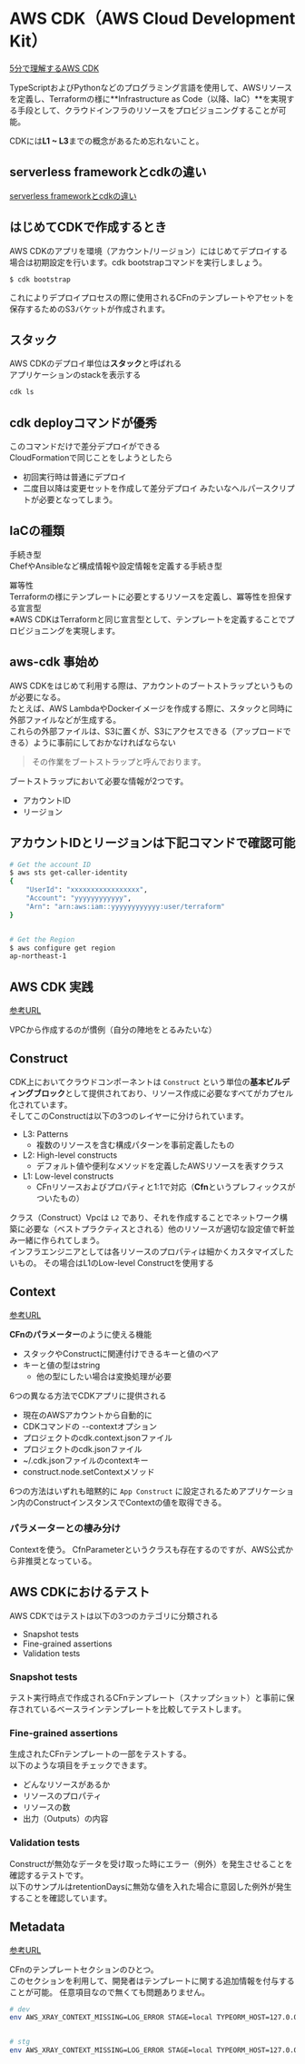 # AWS CDK（AWS Cloud Development Kit）

[5分で理解するAWS CDK](https://qiita.com/Brutus/items/6c8d9bfaab7af53d154a)  

TypeScriptおよびPythonなどのプログラミング言語を使用して、AWSリソースを定義し、Terraformの様に**Infrastructure as Code（以降、IaC）**を実現する手段として、クラウドインフラのリソースをプロビジョニングすることが可能。

CDKには**L1 ~ L3**までの概念があるため忘れないこと。

## serverless frameworkとcdkの違い

[serverless frameworkとcdkの違い](https://sst.dev/chapters/using-aws-cdk-with-serverless-framework.html)

## はじめてCDKで作成するとき

AWS CDKのアプリを環境（アカウント/リージョン）にはじめてデプロイする場合は初期設定を行います。cdk bootstrapコマンドを実行しましょう。

`$ cdk bootstrap`

これによりデプロイプロセスの際に使用されるCFnのテンプレートやアセットを保存するためのS3バケットが作成されます。

## スタック

AWS CDKのデプロイ単位は**スタック**と呼ばれる  
アプリケーションのstackを表示する

```sh
cdk ls
```

## cdk deployコマンドが優秀

このコマンドだけで差分デプロイができる  
CloudFormationで同じことをしようとしたら  

- 初回実行時は普通にデプロイ
- 二度目以降は変更セットを作成して差分デプロイ
みたいなヘルパースクリプトが必要となってしまう。

## IaCの種類

手続き型  
ChefやAnsibleなど構成情報や設定情報を定義する手続き型

冪等性  
Terraformの様にテンプレートに必要とするリソースを定義し、冪等性を担保する宣言型  
※AWS CDKはTerraformと同じ宣言型として、テンプレートを定義することでプロビジョニングを実現します。

## aws-cdk 事始め

AWS CDKをはじめて利用する際は、アカウントのブートストラップというものが必要になる。  
たとえば、AWS LambdaやDockerイメージを作成する際に、スタックと同時に外部ファイルなどが生成する。  
これらの外部ファイルは、S3に置くが、S3にアクセスできる（アップロードできる）ように事前にしておかなければならない

>その作業をブートストラップと呼んでおります。

ブートストラップにおいて必要な情報が2つです。

- アカウントID
- リージョン

## アカウントIDとリージョンは下記コマンドで確認可能

```sh
# Get the account ID
$ aws sts get-caller-identity
{
    "UserId": "xxxxxxxxxxxxxxxxx",
    "Account": "yyyyyyyyyyyy",
    "Arn": "arn:aws:iam::yyyyyyyyyyyy:user/terraform"
}


# Get the Region
$ aws configure get region
ap-northeast-1
```

## AWS CDK 実践

[参考URL](https://dev.classmethod.jp/articles/cdk-practice-1-introduction/)

VPCから作成するのが慣例（自分の陣地をとるみたいな）

## Construct

CDK上においてクラウドコンポーネントは `Construct` という単位の**基本ビルディングブロック**として提供されており、リソース作成に必要なすべてがカプセル化されています。  
そしてこのConstructは以下の3つのレイヤーに分けられています。

- L3: Patterns
  - 複数のリソースを含む構成パターンを事前定義したもの
- L2: High-level constructs
  - デフォルト値や便利なメソッドを定義したAWSリソースを表すクラス
- L1: Low-level constructs
  - CFnリソースおよびプロパティと1:1で対応（**Cfn**というプレフィックスがついたもの）

クラス（Construct）Vpcは `L2` であり、それを作成することでネットワーク構築に必要な（ベストプラクティスとされる）他のリソースが適切な設定値で軒並み一緒に作られてしまう。  
インフラエンジニアとしては各リソースのプロパティは細かくカスタマイズしたいもの。
その場合はL1のLow-level Constructを使用する

## Context

[参考URL](https://dev.classmethod.jp/articles/cdk-practice-4-context/)

**CFnのパラメーター**のように使える機能

- スタックやConstructに関連付けできるキーと値のペア
- キーと値の型はstring
  - 他の型にしたい場合は変換処理が必要

6つの異なる方法でCDKアプリに提供される  

- 現在のAWSアカウントから自動的に
- CDKコマンドの --contextオプション
- プロジェクトのcdk.context.jsonファイル
- プロジェクトのcdk.jsonファイル
- ~/.cdk.jsonファイルのcontextキー
- construct.node.setContextメソッド

6つの方法はいずれも暗黙的に `App Construct` に設定されるためアプリケーション内のConstructインスタンスでContextの値を取得できる。

### パラメーターとの棲み分け

Contextを使う。
CfnParameterというクラスも存在するのですが、AWS公式から非推奨となっている。

## AWS CDKにおけるテスト

AWS CDKではテストは以下の3つのカテゴリに分類される

- Snapshot tests
- Fine-grained assertions
- Validation tests

### Snapshot tests

テスト実行時点で作成されるCFnテンプレート（スナップショット）と事前に保存されているベースラインテンプレートを比較してテストします。  

### Fine-grained assertions

生成されたCFnテンプレートの一部をテストする。  
以下のような項目をチェックできます。

- どんなリソースがあるか
- リソースのプロパティ
- リソースの数
- 出力（Outputs）の内容

### Validation tests

Constructが無効なデータを受け取った時にエラー（例外）を発生させることを確認するテストです。  
以下のサンプルはretentionDaysに無効な値を入れた場合に意図した例外が発生することを確認しています。

## Metadata

[参考URL](https://dev.classmethod.jp/articles/cdk-practice-6-metadata/)

CFnのテンプレートセクションのひとつ。  
このセクションを利用して、開発者はテンプレートに関する追加情報を付与することが可能。
任意項目なので無くても問題ありません。

```sh
# dev
env AWS_XRAY_CONTEXT_MISSING=LOG_ERROR STAGE=local TYPEORM_HOST=127.0.0.1 TYPEORM_PORT=23306 TYPEORM_USERNAME=albdev001admin TYPEORM_PASSWORD=0qASCyg9kj6Xj-jgVse12rgAAQamGHZg yarn client:manage register -n 'renew anycolor id' -r 'https://dev.albatross.anycolorid.com/callback' -p read


# stg
env AWS_XRAY_CONTEXT_MISSING=LOG_ERROR STAGE=local TYPEORM_HOST=127.0.0.1 TYPEORM_PORT=23306 TYPEORM_USERNAME=albstg001admin TYPEORM_PASSWORD=eFTX9TaDrKc8CylxsyKznSQI6t-CO0gB  yarn client:manage register -n 'にじさんじオフィシャルサイト（ログイン確認用）' -r 'https://dev1.smccms.aws.yuu-inc.jp/s/sample33/ichikara/callback' -p read
```
